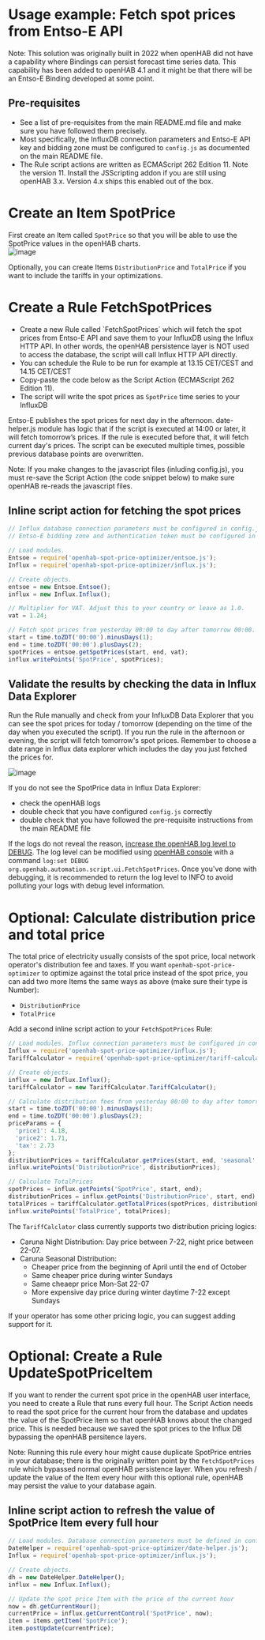 # Usage example: Fetch spot prices from Entso-E API
Note: This solution was originally built in 2022 when openHAB did not have a capability where Bindings can persist forecast time series data. This capability has been added to openHAB 4.1 and it might be that there will be an Entso-E Binding developed at some point. 

## Pre-requisites
- See a list of pre-requisites from the main README.md file and make sure you have followed them precisely.
- Most specifically, the InfluxDB connection parameters and Entso-E API key and bidding zone must be configured to `config.js` as documented on the main README file.
- The Rule script actions are written as ECMAScript 262 Edition 11. Note the version 11. Install the JSScripting addon if you are still using openHAB 3.x. Version 4.x ships this enabled out of the box. 

# Create an Item SpotPrice
First create an Item called `SpotPrice` so that you will be able to use the SpotPrice values in the openHAB charts.  
![image](https://github.com/masipila/openhab-spot-price-optimizer/assets/20110757/60c176cf-c585-4df7-a963-9ad41ec2952c)

Optionally, you can create Items `DistributionPrice` and `TotalPrice` if you want to include the tariffs in your optimizations.

# Create a Rule FetchSpotPrices
- Create a new Rule called `FetchSpotPrices´ which will fetch the spot prices from Entso-E API and save them to your InfluxDB using the Influx HTTP API. In other words, the openHAB persistence layer is NOT used to access the database, the script will call Influx HTTP API directly.
- You can schedule the Rule to be run for example at 13.15 CET/CEST and 14.15 CET/CEST
- Copy-paste the code below as the Script Action (ECMAScript 262 Edition 11).
- The script will write the spot prices as `SpotPrice` time series to your InfluxDB
 
Entso-E publishes the spot prices for next day in the afternoon. date-helper.js module has logic that if the script is executed at 14:00 or later, it will fetch tomorrow’s prices. If the rule is executed before that, it will fetch current day's prices. The script can be executed multiple times, possible previous database points are overwritten.

Note: If you make changes to the javascript files (inluding config.js), you must re-save the Script Action (the code snippet below) to make sure openHAB re-reads the javascript files.

## Inline script action for fetching the spot prices

```Javascript
// Influx database connection parameters must be configured in config.js
// Entso-E bidding zone and authentication token must be configured in config.js

// Load modules.
Entsoe = require('openhab-spot-price-optimizer/entsoe.js');
Influx = require('openhab-spot-price-optimizer/influx.js');

// Create objects.
entsoe = new Entsoe.Entsoe();
influx = new Influx.Influx();

// Multiplier for VAT. Adjust this to your country or leave as 1.0.
vat = 1.24; 

// Fetch spot prices from yesterday 00:00 to day after tomorrow 00:00. Save them as 'SpotPrice'.
start = time.toZDT('00:00').minusDays(1);
end = time.toZDT('00:00').plusDays(2);
spotPrices = entsoe.getSpotPrices(start, end, vat);
influx.writePoints('SpotPrice', spotPrices);
```

## Validate the results by checking the data in Influx Data Explorer
Run the Rule manually and check from your InfluxDB Data Explorer that you can see the spot prices for today / tomorrow (depending on the time of the day when you executed the script). If you run the rule in the afternoon or evening, the script will fetch tomorrow's spot prices. Remember to choose a date range in Influx data explorer which includes the day you just fetched the prices for.

![image](https://github.com/masipila/openhab-spot-price-optimizer/assets/20110757/fd1e22cf-bb19-4316-a233-f8fd36a3610c)

If you do not see the SpotPrice data in Influx Data Explorer:
- check the openHAB logs
- double check that you have configured `config.js` correctly
- double check that you have followed the pre-requisite instructions from the main README file

If the logs do not reveal the reason, [increase the openHAB log level to DEBUG](https://www.openhab.org/docs/administration/logging.html). The log level can be modified using [openHAB console](https://www.openhab.org/docs/administration/console.html) with a command `log:set DEBUG org.openhab.automation.script.ui.FetchSpotPrices`. Once you've done with debugging, it is recommended to return the log level to INFO to avoid polluting your logs with debug level information. 

# Optional: Calculate distribution price and total price
The total price of electricity usually consists of the spot price, local network operator's distribution fee and taxes. If you want `openhab-spot-price-optimizer` to optimize against the total price instead of the spot price, you can add two more Items the same ways as above (make sure their type is Number):
- `DistributionPrice`
- `TotalPrice`

Add a second inline script action to your `FetchSpotPrices` Rule:

```Javascript
// Load modules. Influx connection parameters must be configured in config.js
Influx = require('openhab-spot-price-optimizer/influx.js');
TariffCalculator = require('openhab-spot-price-optimizer/tariff-calculator.js'); 

// Create objects.
influx = new Influx.Influx();
tariffCalculator = new TariffCalculator.TariffCalculator(); 

// Calculate distribution fees from yesterday 00:00 to day after tomorrow 00:00.
start = time.toZDT('00:00').minusDays(1);
end = time.toZDT('00:00').plusDays(2);
priceParams = {
  'price1': 4.18,
  'price2': 1.71,
  'tax': 2.73
};
distributionPrices = tariffCalculator.getPrices(start, end, 'seasonal', priceParams);
influx.writePoints('DistributionPrice', distributionPrices);

// Calculate TotalPrices
spotPrices = influx.getPoints('SpotPrice', start, end);
distributionPrices = influx.getPoints('DistributionPrice', start, end);
totalPrices = tariffCalculator.getTotalPrices(spotPrices, distributionPrices);
influx.writePoints('TotalPrice', totalPrices);
```

The `TariffCalclator` class currently supports two distribution pricing logics:
- Caruna Night Distribution: Day price between 7-22, night price between 22-07. 
- Caruna Seasonal Distribution:
  - Cheaper price from the beginning of April until the end of October
  - Same cheaper price during winter Sundays
  - Same cheaepr price Mon-Sat 22-07
  - More expensive day price during winter daytime 7-22 except Sundays    

If your operator has some other pricing logic, you can suggest adding support for it.

# Optional: Create a Rule UpdateSpotPriceItem
If you want to render the current spot price in the openHAB user interface, you need to create a Rule that runs every full hour. The Script Action needs to read the spot price for the current hour from the database and updates the value of the SpotPrice item so that openHAB knows about the changed price. This is needed because we saved the spot prices to the Influx DB bypassing the openHAB persitence layers.

Note: Running this rule every hour might cause duplicate SpotPrice entries in your database; there is the originally written point by the `FetchSpotPrices` rule which bypassed normal openHAB persistence layer. When you refresh / update the value of the Item every hour with this optional rule, openHAB may persist the value to your database again.  

## Inline script action to refresh the value of SpotPrice Item every full hour
```Javascript
// Load modules. Database connection parameters must be defined in config.js.
DateHelper = require('openhab-spot-price-optimizer/date-helper.js');
Influx = require('openhab-spot-price-optimizer/influx.js');

// Create objects.
dh = new DateHelper.DateHelper();
influx = new Influx.Influx();

// Update the spot price Item with the price of the current hour
now = dh.getCurrentHour();
currentPrice = influx.getCurrentControl('SpotPrice', now);
item = items.getItem('SpotPrice');
item.postUpdate(currentPrice);
```
